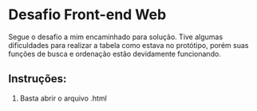 
# Desafio Front-end Web

Segue o desafio a mim encaminhado para solução. Tive algumas dificuldades para realizar a tabela como estava no protótipo, porém suas funções de busca e ordenação estão devidamente funcionando.

## Instruções:

1. Basta abrir o arquivo .html
